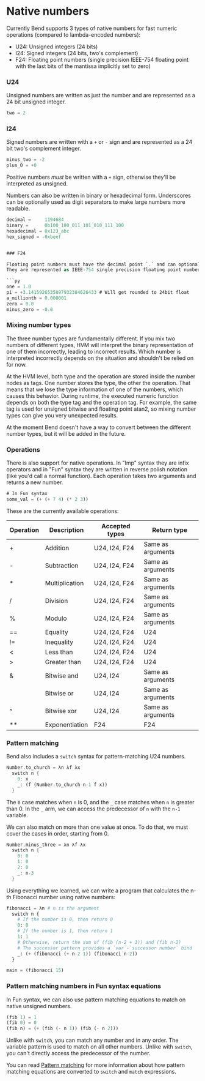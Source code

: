 # Native numbers

Currently Bend supports 3 types of native numbers for fast numeric operations (compared to lambda-encoded numbers):

- U24: Unsigned integers (24 bits)
- I24: Signed integers (24 bits, two's complement)
- F24: Floating point numbers (single precision IEEE-754 floating point with the last bits of the mantissa implicitly set to zero)


### U24

Unsigned numbers are written as just the number and are represented as a 24 bit unsigned integer.

```rs
two = 2
```


### I24

Signed numbers are written with a `+` or `-` sign and are represented as a 24 bit two's complement integer.

```rs
minus_two = -2
plus_0 = +0
```

Positive numbers _must_ be written with a `+` sign, otherwise they'll be interpreted as unsigned.

Numbers can also be written in binary or hexadecimal form. Underscores can be optionally used as digit separators to make large numbers more readable.

```rs
decimal =     1194684
binary =      0b100_100_011_101_010_111_100
hexadecimal = 0x123_abc
hex_signed = -0xbeef


### F24

Floating point numbers must have the decimal point `.` and can optionally take a sign `+` or `-`.
They are represented as IEEE-754 single precision floating point numbers with the last bits of the mantissa implicitly set to zero.

```py
one = 1.0
pi = +3.1415926535897932384626433 # Will get rounded to 24bit float
a_millionth = 0.000001
zero = 0.0
minus_zero = -0.0
```


### Mixing number types

The three number types are fundamentally different.
If you mix two numbers of different types, HVM will interpret the binary representation of one of them incorrectly, leading to incorrect results. Which number is interpreted incorrectly depends on the situation and shouldn't be relied on for now.

At the HVM level, both type and the operation are stored inside the number nodes as tags. One number stores the type, the other the operation.
That means that we lose the type information of one of the numbers, which causes this behavior.
During runtime, the executed numeric function depends on both the type tag and the operation tag. For example, the same tag is used for unsigned bitwise and floating point atan2, so mixing number types can give you very unexpected results.

At the moment Bend doesn't have a way to convert between the different number types, but it will be added in the future.


### Operations

There is also support for native operations.
In "Imp" syntax they are infix operators and in "Fun" syntax they are written in reverse polish notation (like you'd call a normal function).
Each operation takes two arguments and returns a new number.

```rs
# In Fun syntax
some_val = (+ (+ 7 4) (* 2 3))
```

These are the currently available operations:

Operation | Description | Accepted types | Return type
----------|-------------|----------------|------------
+         | Addition    | U24, I24, F24  | Same as arguments
-         | Subtraction | U24, I24, F24  | Same as arguments
*         | Multiplication | U24, I24, F24  | Same as arguments
/         | Division | U24, I24, F24  | Same as arguments
%         | Modulo | U24, I24, F24  | Same as arguments
==        | Equality | U24, I24, F24  | U24
!=        | Inequality | U24, I24, F24  | U24
<         | Less than | U24, I24, F24  | U24
\>        | Greater than | U24, I24, F24  | U24
&         | Bitwise and | U24, I24  | Same as arguments
|         | Bitwise or | U24, I24  | Same as arguments
^         | Bitwise xor | U24, I24  | Same as arguments
**        | Exponentiation | F24  | F24


### Pattern matching

Bend also includes a `switch` syntax for pattern-matching U24 numbers.

```rs
Number.to_church = λn λf λx
  switch n {
    0: x
    _: (f (Number.to_church n-1 f x))
  }
```

The `0` case matches when `n` is 0, and the `_` case matches when `n` is greater than 0.
In the `_` arm, we can access the predecessor of `n` with the `n-1` variable.

We can also match on more than one value at once.
To do that, we must cover the cases in order, starting from 0.

```rs
Number.minus_three = λn λf λx
  switch n {
    0: 0
    1: 0
    2: 0
    _: n-3
  }
```


Using everything we learned, we can write a program that calculates the n-th Fibonacci number using native numbers:

```py
fibonacci = λn # n is the argument
  switch n {
    # If the number is 0, then return 0
    0: 0
    # If the number is 1, then return 1
    1: 1
    # Otherwise, return the sum of (fib (n-2 + 1)) and (fib n-2)
    # The successor pattern provides a `var`-`successor number` bind
    _: (+ (fibonacci (+ n-2 1)) (fibonacci n-2))
  }

main = (fibonacci 15)
```


### Pattern matching numbers in Fun syntax equations

In Fun syntax, we can also use pattern matching equations to match on native unsigned numbers.

```rs
(fib 1) = 1
(fib 0) = 0
(fib n) = (+ (fib (- n 1)) (fib (- n 2)))
```

Unlike with `switch`, you can match any number and in any order.
The variable pattern is used to match on all other numbers.
Unlike with `switch`, you can't directly access the predecessor of the number.

You can read [Pattern matching](pattern-matching.md) for more information about how pattern matching equations are converted to `switch` and `match` expressions.
